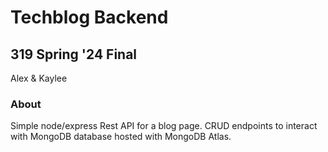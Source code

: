 # Techblog Backend

## 319 Spring '24 Final

Alex & Kaylee

### About

Simple node/express Rest API for a blog page. CRUD endpoints to interact with MongoDB database hosted with MongoDB Atlas.
